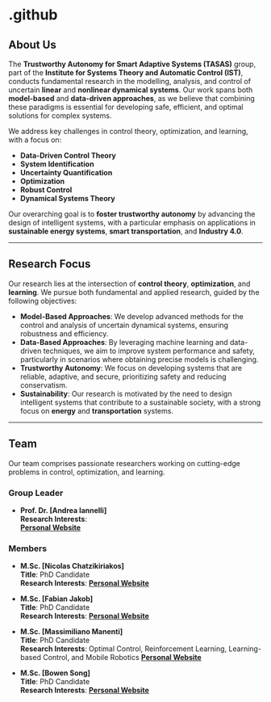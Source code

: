 # .github

## About Us
The **Trustworthy Autonomy for Smart Adaptive Systems (TASAS)** group, part of the **Institute for Systems Theory and Automatic Control (IST)**, conducts fundamental research in the modelling, analysis, and control of uncertain **linear** and **nonlinear dynamical systems**. Our work spans both **model-based** and **data-driven approaches**, as we believe that combining these paradigms is essential for developing safe, efficient, and optimal solutions for complex systems.

We address key challenges in control theory, optimization, and learning, with a focus on:
- **Data-Driven Control Theory**
- **System Identification**
- **Uncertainty Quantification**
- **Optimization**
- **Robust Control**
- **Dynamical Systems Theory**

Our overarching goal is to **foster trustworthy autonomy** by advancing the design of intelligent systems, with a particular emphasis on applications in **sustainable energy systems**, **smart transportation**, and **Industry 4.0**.

---

## Research Focus
Our research lies at the intersection of **control theory**, **optimization**, and **learning**. We pursue both fundamental and applied research, guided by the following objectives:

- **Model-Based Approaches**: We develop advanced methods for the control and analysis of uncertain dynamical systems, ensuring robustness and efficiency.
- **Data-Based Approaches**: By leveraging machine learning and data-driven techniques, we aim to improve system performance and safety, particularly in scenarios where obtaining precise models is challenging.
- **Trustworthy Autonomy**: We focus on developing systems that are reliable, adaptive, and secure, prioritizing safety and reducing conservatism.
- **Sustainability**: Our research is motivated by the need to design intelligent systems that contribute to a sustainable society, with a strong focus on **energy** and **transportation** systems.

---

## Team
Our team comprises passionate researchers working on cutting-edge problems in control, optimization, and learning.

### Group Leader
- **Prof. Dr. [Andrea Iannelli]**  
   **Research Interests**:  
   **[Personal Website](https://andreaian.github.io/index.html)**  

### Members
- **M.Sc. [Nicolas Chatzikiriakos]**  
   **Title**: PhD Candidate  
   **Research Interests**: 
   **[Personal Website](https://www.ist.uni-stuttgart.de/institute/team/Chatzikiriakos/)**

- **M.Sc. [Fabian Jakob]**  
   **Title**: PhD Candidate  
   **Research Interests**: 
   **[Personal Website](https://www.ist.uni-stuttgart.de/institute/team/Jakob-00004/)**

- **M.Sc. [Massimiliano Manenti]**  
   **Title**: PhD Candidate  
   **Research Interests**: Optimal Control, Reinforcement Learning, Learning-based Control, and Mobile Robotics
   **[Personal Website](https://www.ist.uni-stuttgart.de/institute/team/Manenti/)**

- **M.Sc. [Bowen Song]**  
     **Title**: PhD Candidate  
     **Research Interests**: 
     **[Personal Website](https://www.ist.uni-stuttgart.de/institute/team/Song-00001/)**





    
